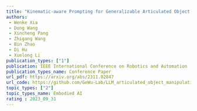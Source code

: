 ```yaml
---  
title: "Kinematic-aware Prompting for Generalizable Articulated Object Manipulation with LLMs"  
authors:  
 - Wenke Xia
 - Dong Wang
 - Xincheng Pang
 - Zhigang Wang
 - Bin Zhao
 - Di Hu  
 - Xuelong Li
publication_types: ["1"]  
publication: IEEE International Conference on Robotics and Automation (ICRA) 2024
publication_types_name: Conference Paper  
url_pdf: https://arxiv.org/abs/2311.02847
url_code: https://github.com/GeWu-Lab/LLM_articulated_object_manipulation/tree/main
topic_types: ["2"]
topic_types_name: Embodied AI
rating : 2023_09_31
---  
```

